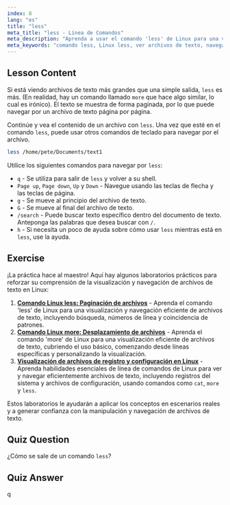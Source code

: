 ```yaml
---
index: 8
lang: "es"
title: "less"
meta_title: "less - Línea de Comandos"
meta_description: "Aprenda a usar el comando 'less' de Linux para una visualización y navegación eficiente de archivos de texto. Domine la paginación, la búsqueda y la salida con esta guía para principiantes."
meta_keywords: "comando less, Linux less, ver archivos de texto, navegar archivos, tutorial de Linux, Linux para principiantes, guía de Linux"
---
```


## Lesson Content

Si está viendo archivos de texto más grandes que una simple salida, `less` es más. (En realidad, hay un comando llamado `more` que hace algo similar, lo cual es irónico). El texto se muestra de forma paginada, por lo que puede navegar por un archivo de texto página por página.

Continúe y vea el contenido de un archivo con `less`. Una vez que esté en el comando `less`, puede usar otros comandos de teclado para navegar por el archivo.

```bash
less /home/pete/Documents/text1
```

Utilice los siguientes comandos para navegar por `less`:

- `q` - Se utiliza para salir de `less` y volver a su shell.
- `Page up`, `Page down`, `Up` y `Down` - Navegue usando las teclas de flecha y las teclas de página.
- `g` - Se mueve al principio del archivo de texto.
- `G` - Se mueve al final del archivo de texto.
- `/search` - Puede buscar texto específico dentro del documento de texto. Anteponga las palabras que desea buscar con `/`.
- `h` - Si necesita un poco de ayuda sobre cómo usar `less` mientras está en `less`, use la ayuda.

## Exercise

¡La práctica hace al maestro! Aquí hay algunos laboratorios prácticos para reforzar su comprensión de la visualización y navegación de archivos de texto en Linux:

1. **[Comando Linux less: Paginación de archivos](https://labex.io/es/labs/linux-linux-less-command-file-paging-214301)** - Aprenda el comando 'less' de Linux para una visualización y navegación eficiente de archivos de texto, incluyendo búsqueda, números de línea y coincidencia de patrones.
2. **[Comando Linux more: Desplazamiento de archivos](https://labex.io/es/labs/linux-linux-more-command-file-scrolling-214299)** - Aprenda el comando 'more' de Linux para una visualización eficiente de archivos de texto, cubriendo el uso básico, comenzando desde líneas específicas y personalizando la visualización.
3. **[Visualización de archivos de registro y configuración en Linux](https://labex.io/es/labs/linux-viewing-log-and-configuration-files-in-linux-387914)** - Aprenda habilidades esenciales de línea de comandos de Linux para ver y navegar eficientemente archivos de texto, incluyendo registros del sistema y archivos de configuración, usando comandos como `cat`, `more` y `less`.

Estos laboratorios le ayudarán a aplicar los conceptos en escenarios reales y a generar confianza con la manipulación y navegación de archivos de texto.

## Quiz Question

¿Cómo se sale de un comando `less`?

## Quiz Answer

q
